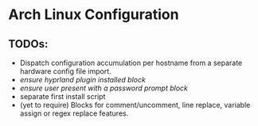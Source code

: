 # Arch Linux Configuration

## TODOs:
- Dispatch configuration accumulation per hostname from a separate hardware
config file import.
- *ensure hyprland plugin installed block*
- *ensure user present with a password prompt block*
- separate first install script
- (yet to require) Blocks for comment/uncomment, line replace, variable assign
or regex replace features.
